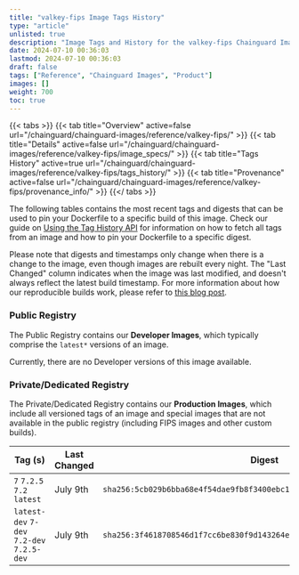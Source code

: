 ```yaml
---
title: "valkey-fips Image Tags History"
type: "article"
unlisted: true
description: "Image Tags and History for the valkey-fips Chainguard Image"
date: 2024-07-10 00:36:03
lastmod: 2024-07-10 00:36:03
draft: false
tags: ["Reference", "Chainguard Images", "Product"]
images: []
weight: 700
toc: true
---
```


{{< tabs >}}
{{< tab title="Overview" active=false url="/chainguard/chainguard-images/reference/valkey-fips/" >}}
{{< tab title="Details" active=false url="/chainguard/chainguard-images/reference/valkey-fips/image_specs/" >}}
{{< tab title="Tags History" active=true url="/chainguard/chainguard-images/reference/valkey-fips/tags_history/" >}}
{{< tab title="Provenance" active=false url="/chainguard/chainguard-images/reference/valkey-fips/provenance_info/" >}}
{{</ tabs >}}

The following tables contains the most recent tags and digests that can be used to pin your Dockerfile to a specific build of this image. Check our guide on [Using the Tag History API](/chainguard/chainguard-images/using-the-tag-history-api/) for information on how to fetch all tags from an image and how to pin your Dockerfile to a specific digest.

Please note that digests and timestamps only change when there is a change to the image, even though images are rebuilt every night. The "Last Changed" column indicates when the image was last modified, and doesn't always reflect the latest build timestamp. For more information about how our reproducible builds work, please refer to [this blog post](https://www.chainguard.dev/unchained/reproducing-chainguards-reproducible-image-builds).

### Public Registry
The Public Registry contains our **Developer Images**, which typically comprise the `latest*` versions of an image.

Currently, there are no Developer versions of this image available.

### Private/Dedicated Registry
The Private/Dedicated Registry contains our **Production Images**, which include all versioned tags of an image and special images that are not available in the public registry (including FIPS images and other custom builds).

| Tag (s)                                     | Last Changed | Digest                                                                    |
|---------------------------------------------|--------------|---------------------------------------------------------------------------|
|  `7` `7.2.5` `7.2` `latest`                 | July 9th     | `sha256:5cb029b6bba68e4f54dae9fb8f3400ebc131e4bfeab285383f0d6589493d35ce` |
|  `latest-dev` `7-dev` `7.2-dev` `7.2.5-dev` | July 9th     | `sha256:3f4618708546d1f7cc6be830f9d143264e1a192f1363cf75a883e5653a66d695` |

